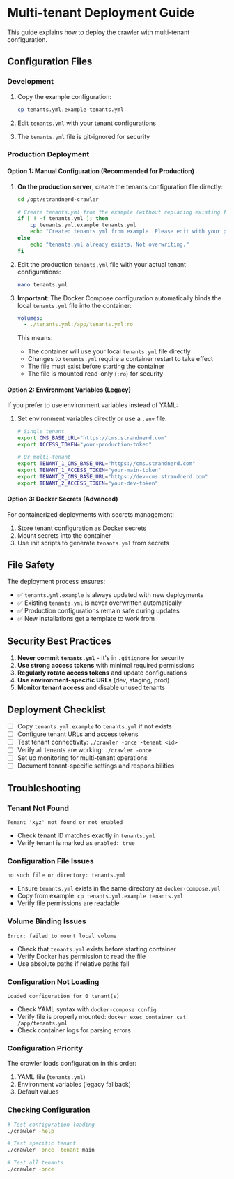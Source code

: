 # Multi-tenant Deployment Guide

This guide explains how to deploy the crawler with multi-tenant configuration.

## Configuration Files

### Development

1. Copy the example configuration:
   ```bash
   cp tenants.yml.example tenants.yml
   ```

2. Edit `tenants.yml` with your tenant configurations
3. The `tenants.yml` file is git-ignored for security

### Production Deployment

#### Option 1: Manual Configuration (Recommended for Production)

1. **On the production server**, create the tenants configuration file directly:
   ```bash
   cd /opt/strandnerd-crawler
   
   # Create tenants.yml from the example (without replacing existing file)
   if [ ! -f tenants.yml ]; then
       cp tenants.yml.example tenants.yml
       echo "Created tenants.yml from example. Please edit with your production settings."
   else
       echo "tenants.yml already exists. Not overwriting."
   fi
   ```

2. Edit the production `tenants.yml` file with your actual tenant configurations:
   ```bash
   nano tenants.yml
   ```

3. **Important**: The Docker Compose configuration automatically binds the local `tenants.yml` file into the container:
   ```yaml
   volumes:
     - ./tenants.yml:/app/tenants.yml:ro
   ```
   This means:
   - The container will use your local `tenants.yml` file directly
   - Changes to `tenants.yml` require a container restart to take effect
   - The file must exist before starting the container
   - The file is mounted read-only (`:ro`) for security

#### Option 2: Environment Variables (Legacy)

If you prefer to use environment variables instead of YAML:

1. Set environment variables directly or use a `.env` file:
   ```bash
   # Single tenant
   export CMS_BASE_URL="https://cms.strandnerd.com"
   export ACCESS_TOKEN="your-production-token"
   
   # Or multi-tenant
   export TENANT_1_CMS_BASE_URL="https://cms.strandnerd.com"
   export TENANT_1_ACCESS_TOKEN="your-main-token"
   export TENANT_2_CMS_BASE_URL="https://dev-cms.strandnerd.com"
   export TENANT_2_ACCESS_TOKEN="your-dev-token"
   ```

#### Option 3: Docker Secrets (Advanced)

For containerized deployments with secrets management:

1. Store tenant configuration as Docker secrets
2. Mount secrets into the container
3. Use init scripts to generate `tenants.yml` from secrets

## File Safety

The deployment process ensures:

- ✅ `tenants.yml.example` is always updated with new deployments
- ✅ Existing `tenants.yml` is never overwritten automatically
- ✅ Production configurations remain safe during updates
- ✅ New installations get a template to work from

## Security Best Practices

1. **Never commit `tenants.yml`** - it's in `.gitignore` for security
2. **Use strong access tokens** with minimal required permissions
3. **Regularly rotate access tokens** and update configurations
4. **Use environment-specific URLs** (dev, staging, prod)
5. **Monitor tenant access** and disable unused tenants

## Deployment Checklist

- [ ] Copy `tenants.yml.example` to `tenants.yml` if not exists
- [ ] Configure tenant URLs and access tokens
- [ ] Test tenant connectivity: `./crawler -once -tenant <id>`
- [ ] Verify all tenants are working: `./crawler -once`
- [ ] Set up monitoring for multi-tenant operations
- [ ] Document tenant-specific settings and responsibilities

## Troubleshooting

### Tenant Not Found
```
Tenant 'xyz' not found or not enabled
```
- Check tenant ID matches exactly in `tenants.yml`
- Verify tenant is marked as `enabled: true`

### Configuration File Issues
```
no such file or directory: tenants.yml
```
- Ensure `tenants.yml` exists in the same directory as `docker-compose.yml`
- Copy from example: `cp tenants.yml.example tenants.yml`
- Verify file permissions are readable

### Volume Binding Issues
```
Error: failed to mount local volume
```
- Check that `tenants.yml` exists before starting container
- Verify Docker has permission to read the file
- Use absolute paths if relative paths fail

### Configuration Not Loading
```
Loaded configuration for 0 tenant(s)
```
- Check YAML syntax with `docker-compose config`
- Verify file is properly mounted: `docker exec container cat /app/tenants.yml`
- Check container logs for parsing errors

### Configuration Priority
The crawler loads configuration in this order:
1. YAML file (`tenants.yml`)
2. Environment variables (legacy fallback)
3. Default values

### Checking Configuration
```bash
# Test configuration loading
./crawler -help

# Test specific tenant
./crawler -once -tenant main

# Test all tenants
./crawler -once
```
